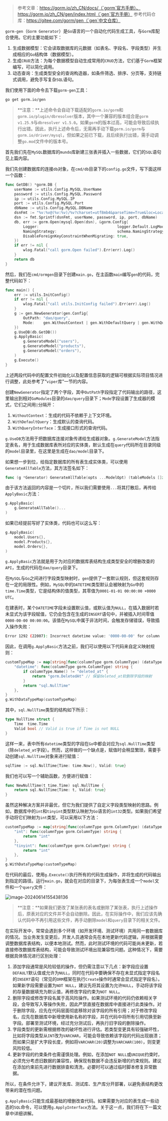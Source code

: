 > 参考文章：https://gorm.io/zh_CN/docs/（`gorm`官方手册）、https://gorm.io/zh_CN/gen/index.html（`gen`官方手册）
>参考代码仓库：https://gitee.com/gorm/gen（`gen`中文仓库）

`gorm-gen`（`Gorm Generator`）是`Go`语言的一个自动化代码生成工具，与`Gorm`库配合使用。它的主要功能如下：

1. 生成数据模型：它会读取数据库的元数据（如表名、字段名、字段类型）并生成相应的`Go`结构体（数据模型）。
2. 生成`CRUD`方法：为每个数据模型自动生成常用的`CRUD`方法，它们基于`Gorm`框架编写，可以简化调用。
3. 动态查询：生成类型安全的查询构造器，如条件筛选、排序、分页等，支持链式调用，避免手写复杂`SQL`语句。

我们使用下面的命令去下载`gorm-gen`工具：

```bash
go get gorm.io/gen
```

> **注意：**上述命令会自动下载适配的`gorm.io/gorm`和`gorm.io/plugin/dbresolver`版本，其中一个兼容的版本组合是`gorm v1.25.9`与`dbresolver v1.5.0`。如果`gorm`的版本过高，可能会导致后续执行出错。因此，执行上述命令后，无需再手动下载`gorm.io/gorm`与`gorm.io/driver/mysql`，但如果之前已下载，且后续执行出错，需手动调整`go.mod`文件中的版本号。

首先我们先在`MySQL`数据库的`mundo`库新建三张表并插入一些数据，它们的`SQL`语句见上篇内容。

我们先创建数据库的连接`db`对象，在`cmd/db`目录下的`config.go`文件，写下面这样一个函数：

```go
func GetDB() *gorm.DB {
    userName := utils.Config.MySQL.UserName
	password := utils.Config.MySQL.Password
	ip := utils.Config.MySQL.IP
	port := utils.Config.MySQL.Port
	dbName := utils.Config.MySQL.DBName
	dsnFmt := "%v:%v@(%v:%v)/%v?charset=utf8mb4&parseTime=True&loc=Local"
	dsn := fmt.Sprintf(dsnFmt, userName, password, ip, port, dbName)
	db, err := gorm.Open(mysql.Open(dsn), &gorm.Config{
		Logger:                                   logger.Default.LogMode(logger.Info),
		NamingStrategy:                           schema.NamingStrategy{SingularTable: true},
		DisableForeignKeyConstraintWhenMigrating: true,
	})
	if err != nil {
		wlog.Fatal("call gorm.Open failed").Err(err).Log()
	}
	return db
}
```

然后，我们在`cmd/ormgen`目录下创建`main.go`，在主函数`main`编写`gen`的代码，完整代码如下：

```go
func main() {
    err := utils.InitConfig()
	if err != nil {
		wlog.Fatal("call utils.InitConfig failed").Err(err).Log()
	}
	g := gen.NewGenerator(gen.Config{
		OutPath: "dao/query",
		Mode:    gen.WithoutContext | gen.WithDefaultQuery | gen.WithQueryInterface,
	})
	g.UseDB(db.GetDB())
	g.ApplyBasic(
		g.GenerateModel("users"),
		g.GenerateModel("products"),
		g.GenerateModel("orders"),
	)
	g.Execute()
}
```

上述两段代码中的配置文件初始化以及配置信息获取的逻辑可根据实际项目情况进行调整，此处参考了“`viper`库”一节的内容。

创建`NewGenerator`指定了两个字段，其中`OutPath`字段指定了代码输出的路径，这里输出到相对`GoModules`目录的`dao/query`目录下；`Mode`字段设置了生成器的模式，它们之间用`|`分隔开：

1. `WithoutContext`：生成的代码不依赖于上下文环境。
2. `WithDefaultQuery`：生成默认的查询代码。
3. `WithQueryInterface`：生成接口形式的查询代码。

`g.UseDB`方法用于把数据库连接对象传递给生成器对象。`g.GenerateModel`方法指定表名，用于生成数据库表所对应的实体类，默认生成在`query`代码所在目录同级的`model`目录里，在这里是生成在`dao/model`目录下。

如果想一步到位，给指定数据库的所有表生成实体类，可以使用`GenerateAllTable`方法，其方法签名如下：

```go
func (g *Generator) GenerateAllTable(opts ...ModelOpt) (tableModels []interface{})
```

由于该方法返回的内容是一个切片，所以我们需要使用`...`将其打散后，再传给`ApplyBasic`方法：

```go
g.ApplyBasic(
	g.GenerateAllTable()...
)
```

如果已经提前写好了实体类，代码也可以这么写：

```go
g.ApplyBasic(
	model.Users{},
	model.Products{},
	model.Orders{},
)
```

`g.ApplyBasic`方法就是用于为对应的数据库表结构生成类型安全的增删改查的`API`，生成的代码在`dao/query`目录下。

在`MySQL`与`Go`之间进行字段类型映射时，`gen`提供了一套默认规则，但这套规则存在一定的局限性。例如，`MySQL`中的`DATETIME`类型默认会被映射为`Go`中的`time.Time`类型，它是结构体的值类型，其零值为`0001-01-01 00:00:00 +0000 UTC`。

在建表时，某个`DATETIME`字段未设置默认值，或默认值为`NULL`，在插入数据时若未显式为该字段赋值，它仍会包含在生成的`INSERT`语句中，并被插入时间零值`0000-00-00 00:00:00`。该值在`MySQL`中属于非法时间，会触发存储错误，导致插入操作失败：

```sh
Error 1292 (22007): Incorrect datetime value: '0000-00-00' for column 'login_time' at row 1
```

因此，在调用`g.ApplyBasic`方法之前，我们可以使用以下代码来自定义映射规则：

```go
customTypeMap := map[string]func(columnType gorm.ColumnType) (dataType string){
    "datetime": func(columnType gorm.ColumnType) string {
        if columnType.Name() != "deleted_at" {
            return "gorm.DeletedAt" // 保留deleted_at软删除字段的映射
        }
        return "sql.NullTime"
    },
}
g.WithDataTypeMap(customTypeMap)
```

其中，`sql.NullTime`类型的结构如下所示：

```go
type NullTime struct {
	Time  time.Time
	Valid bool // Valid is true if Time is not NULL
}
```

这样一来，表中所有`datetime`类型的字段在`Go`中都会对应为`sql.NullTime`类型（除`deleted_at`字段）。然而，这样做的一个缺点是，赋值时会稍显繁琐，需要手动创建`sql.NullTime`对象来进行赋值：

```go
sqlTime := sql.NullTime{Time: time.Now(), Valid: true}
```

我们也可以写一个辅助函数，方便进行赋值：

```go
func NewNullTime(t time.Time) sql.NullTime {
    return sql.NullTime{Time: t, Valid: true}
}
```

虽然这种解决方案并非最优，但它为我们提供了自定义字段类型映射的思路。例如，数据库中的`int`和`tinyint`类型默认映射为`Go`语言的`int32`类型。如果我们希望手动将它们映射为`int`类型，可以采用以下方法：

```go
customTypeMap := map[string]func(columnType gorm.ColumnType) (dataType string){
	"int": func(columnType gorm.ColumnType) string {
		return "int"
	},
	"tinyint": func(columnType gorm.ColumnType) string {
		return "int"
	},
}
g.WithDataTypeMap(customTypeMap)
```

在代码的最后，使用`g.Execute()`执行所有的代码生成操作，并将生成的代码输出到指定的路径。运行`main.go`，就会在对应的目录下，为每张表生成一个`model`文件和一个`query`文件：

![image-20240614155438136](image/image-20240614155438136.png)

> **注意：**如果我们更改了某张表的表名或删除了某张表，执行上述操作后，原表对应的文件并不会自动删除。因此，在实际操作中，我们应该先确认代码中不再引用这些文件，再手动删除`model`和`query`目录下的相关文件。

在实际开发中，常常会遇到多个环境（如开发环境、测试环境）共用同一套数据库的情况。当业务发生变更后，开发人员通常会先在本地更新代码逻辑，并根据需要调整数据库表结构，以便本地测试。然而，此时测试环境的代码可能尚未更新，若直接修改数据库表结构，可能会导致测试环境出现兼容性问题。这种情况下，需要根据具体情况进行区别处理：

1. 添加字段通常是风险较低的操作，但仍需注意以下几点：新字段应设置`DEFAULT`默认值或允许为`NULL`，同时在代码中要确保不存在未显式指定字段名的`INSERT`语句（常见的`ORM`框架在执行`Create`操作时通常会显式指定字段名）。如果新字段需要设置为`NOT NULL`，建议先将其设置为允许`NULL`，手动将该字段的存量数据填充为默认值，再修改字段约束为`NOT NULL`。
1. 删除字段或修改字段名属于高风险操作。如果测试环境的代码仍依赖相关字段，会导致写入等操作失败，因此严禁直接在数据库中直接进行此类操作。对于删除字段，应先在代码层面彻底移除对该字段的所有引用；对于修改字段名，应先在数据库中新增使用新名称的字段，并在代码中将所有引用切换至新字段。部署至测试环境，经过充分测试后，再执行旧字段的删除操作。
1. 字段类型的更新需根据修改的破坏性进行评估。若类型变更具有较强破坏性，比如将字段类型从`INT`改为`VARCHAR`，可能会导致依赖该字段的代码出现崩溃；而如果只是扩大字段长度，例如将`VARCHAR(20)`调整为`VARCHAR(100)`，则变更风险较低。
1. 更新字段的约束条件也需谨慎处理。例如，在添加`NOT NULL`或`UNIQUE`约束时，必须充分考虑旧数据的兼容性，确保现有数据不会违反新增的约束规则。建议在添加约束前先进行数据排查和清洗，必要时可以通过临时脚本修复异常数据。

所以，在条件允许下，建议开发库、测试库、生产库分开部署，以避免表结构更改带来的潜在性问题。

`g.ApplyBasic`只能生成最基础的增删改查代码。如果需要为对应的表生成一些动态的`SQL`命令，可以使用`g.ApplyInterface`方法。关于这一点，我们将在下一篇文章中详细讲解。